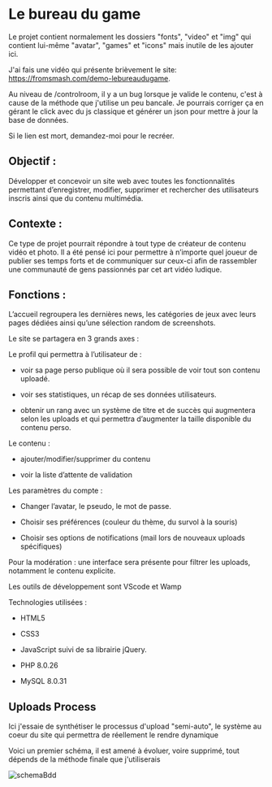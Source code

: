 # Le bureau du game

Le projet contient normalement les dossiers "fonts", "video" et "img" qui contient lui-même "avatar", "games" et "icons" mais inutile de les ajouter ici.

J'ai fais une vidéo qui présente brièvement le site: https://fromsmash.com/demo-lebureaudugame.

Au niveau de /controlroom, il y a un bug lorsque je valide le contenu, c'est à cause de la méthode que j'utilise un peu bancale.
Je pourrais corriger ça en gérant le click avec du js classique et générer un json pour mettre à jour la base de données.

Si le lien est mort, demandez-moi pour le recréer.

## Objectif :

Développer et concevoir un site web avec toutes les fonctionnalités permettant d’enregistrer, modifier, supprimer et rechercher des utilisateurs inscris ainsi que du contenu multimédia.

## Contexte :

Ce type de projet pourrait répondre à tout type de créateur de contenu vidéo et photo. Il a été pensé ici pour permettre à n’importe quel joueur de publier ses temps forts et de communiquer sur ceux-ci afin de rassembler une communauté de gens passionnés par cet art vidéo ludique.

## Fonctions :

L’accueil regroupera les dernières news, les catégories de jeux avec leurs pages dédiées ainsi qu’une sélection random de screenshots.

Le site se partagera en 3 grands axes :

Le profil qui permettra à l’utilisateur de :

*	voir sa page perso publique où il sera possible de voir tout son contenu uploadé.

*	voir ses statistiques, un récap de ses données utilisateurs.

*	obtenir un rang avec un système de titre et de succès qui augmentera selon les uploads et qui permettra d’augmenter la taille disponible du contenu perso.

Le contenu :

*	ajouter/modifier/supprimer du contenu

*	voir la liste d’attente de validation

Les paramètres du compte :

*	Changer l’avatar, le pseudo, le mot de passe.

*	Choisir ses préférences (couleur du thème, du survol à la souris)

*	Choisir ses options de notifications (mail lors de nouveaux uploads spécifiques)

Pour la modération : une interface sera présente pour filtrer les uploads, notamment le contenu explicite.

Les outils de développement sont VScode et Wamp

Technologies utilisées :

* HTML5

*	CSS3

*	JavaScript suivi de sa librairie jQuery.

*	PHP 8.0.26

*	MySQL 8.0.31

## Uploads Process

Ici j'essaie de synthétiser le processus d'upload "semi-auto", le système au coeur du site qui permettra de réellement le rendre dynamique

Voici un premier schéma, il est amené à évoluer, voire supprimé, tout dépends de la méthode finale que j'utiliserais

![schemaBdd](https://github.com/Vaulkryn/lebureaudugame/assets/110675744/a2abf026-a65e-453d-b9e8-10f792a3241d)
